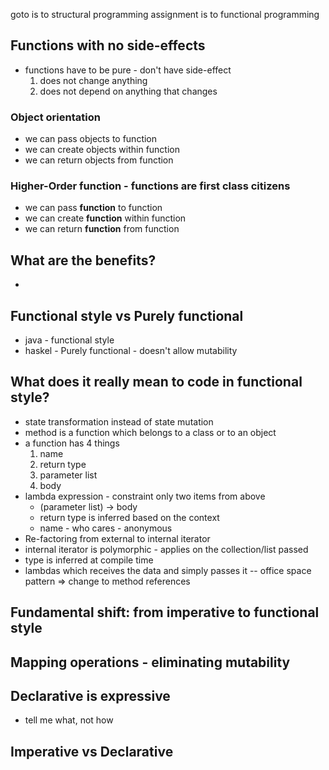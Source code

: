 goto is to structural programming
assignment is to functional programming

## Functions with no side-effects
- functions have to be pure - don't have side-effect
    1. does not change anything
    2. does not depend on anything that changes
### Object orientation
- we can pass objects to function
- we can create objects within function
- we can return objects from function

### Higher-Order function - functions are first class citizens
- we can pass __function__ to function
- we can create __function__ within function
- we can return __function__ from function

## What are the benefits?
- 
## Functional style vs Purely functional
- java - functional style
- haskel - Purely functional - doesn't allow mutability

## What does it really mean to code in functional style?
- state transformation instead of state mutation
- method is a function which belongs to a class or to an object
- a function has 4 things
    1. name
    2. return type
    3. parameter list
    4. body
- lambda expression - constraint only two items from above
    - (parameter list) -> body
    - return type is inferred based on the context
    - name - who cares - anonymous 
- Re-factoring from external to internal iterator
- internal iterator is polymorphic - applies on the collection/list passed
- type is inferred at compile time
- lambdas which receives the data and simply passes it -- office space pattern => change to method references

## Fundamental shift: from imperative to functional style

## Mapping operations - eliminating mutability

## Declarative is expressive
- tell me what, not how

## Imperative vs Declarative
